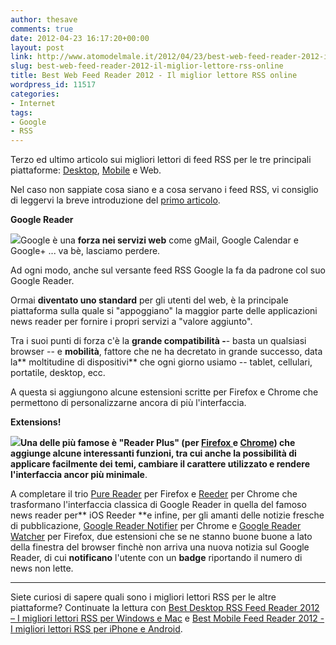 ```yaml
---
author: thesave
comments: true
date: 2012-04-23 16:17:20+00:00
layout: post
link: http://www.atomodelmale.it/2012/04/23/best-web-feed-reader-2012-il-miglior-lettore-rss-online/
slug: best-web-feed-reader-2012-il-miglior-lettore-rss-online
title: Best Web Feed Reader 2012 - Il miglior lettore RSS online
wordpress_id: 11517
categories:
- Internet
tags:
- Google
- RSS
---
```


Terzo ed ultimo articolo sui migliori lettori di feed RSS per le tre principali piattaforme: [Desktop](http://www.atomodelmale.it/2012/04/23/best-desktop-rss-feed-reader-2012-i-migliori-lettori-rss-per-windows-e-mac/), [Mobile](http://www.atomodelmale.it/2012/04/23/best-mobile-feed-reader-2012-i-migliori-lettori-rss-per-iphone-e-android/) e Web.

Nel caso non sappiate cosa siano e a cosa servano i feed RSS, vi consiglio di leggervi la breve introduzione del [primo articolo](http://www.atomodelmale.it/2012/04/23/best-desktop-rss-feed-reader-2012-i-migliori-lettori-rss-per-windows-e-mac/).

**Google Reader**

![](http://www.atomodelmale.it/wp-content/uploads/2012/04/googlereader-300x99.jpg)Google è una **forza nei servizi web** come gMail, Google Calendar e Google+ ... va bè, lasciamo perdere.

Ad ogni modo, anche sul versante feed RSS Google la fa da padrone col suo Google Reader.

Ormai **diventato uno standard** per gli utenti del web, è la principale piattaforma sulla quale si "appoggiano" la maggior parte delle applicazioni news reader per fornire i propri servizi a "valore aggiunto".

Tra i suoi punti di forza c'è la **grande compatibilità -**- basta un qualsiasi browser -- e **mobilità**, fattore che ne ha decretato in grande successo, data la** moltitudine di dispositivi** che ogni giorno usiamo -- tablet, cellulari, portatile, desktop, ecc.

A questa si aggiungono alcune estensioni scritte per Firefox e Chrome che permettono di personalizzarne ancora di più l'interfaccia.

**Extensions!**

****![](http://www.atomodelmale.it/wp-content/uploads/2012/04/Reeder-for-Chrome-300x166.png)Una delle più famose è "**Reader Plus**" (per [Firefox ](https://addons.mozilla.org/it/firefox/addon/googlereaderplus/)e [Chrome](https://chrome.google.com/webstore/detail/hhcknjkmaaeinhdjgimjnophgpbdgfmg)) che aggiunge alcune interessanti funzioni, tra cui anche la possibilità di applicare facilmente dei **temi**, **cambiare il carattere utilizzato** e rendere l**'interfaccia ancor più minimale**.

A completare il trio [Pure Reader](https://addons.mozilla.org/en-US/firefox/addon/pure-reader-for-firefox/) per Firefox e [Reeder](http://reederforchrome.tumblr.com/) per Chrome che trasformano l'interfaccia classica di Google Reader in quella del famoso news reader per** iOS Reeder **e infine, per gli amanti delle notizie fresche di pubblicazione, [Google Reader Notifier](https://chrome.google.com/webstore/detail/apflmjolhbonpkbkooiamcnenbmbjcbf?hl=it) per Chrome e [Google Reader Watcher](https://addons.mozilla.org/en-US/firefox/addon/google-reader-watcher/) per Firefox, due estensioni che se ne stanno buone buone a lato della finestra del browser finchè non arriva una nuova notizia sul Google Reader, di cui **notificano** l'utente con un **badge** riportando il numero di news non lette.



* * *



Siete curiosi di sapere quali sono i migliori lettori RSS per le altre piattaforme? Continuate la lettura con [Best Desktop RSS Feed Reader 2012 – I migliori lettori RSS per Windows e Mac](http://www.atomodelmale.it/2012/04/23/best-desktop-rss-feed-reader-2012-i-migliori-lettori-rss-per-windows-e-mac/) e [Best Mobile Feed Reader 2012 - I migliori lettori RSS per iPhone e Android](http://www.atomodelmale.it/2012/04/23/best-mobile-feed-reader-2012-i-migliori-lettori-rss-per-iphone-e-android/).
